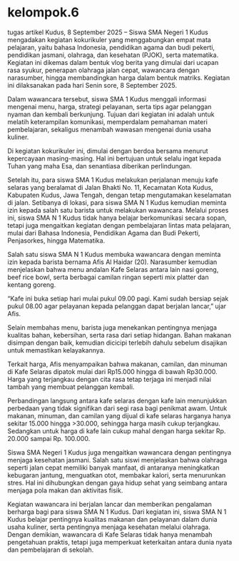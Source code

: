 # kelompok.6
tugas artikel
Kudus, 8 September 2025 – Siswa SMA Negeri 1 Kudus mengadakan kegiatan kokurikuler yang menggabungkan empat mata pelajaran, yaitu bahasa Indonesia, pendidikan agama dan budi pekerti, pendidikan jasmani, olahraga, dan kesehatan (PJOK), serta matematika. Kegiatan ini dikemas dalam bentuk vlog berita yang dimulai dari ucapan rasa syukur, penerapan olahraga jalan cepat, wawancara dengan narasumber, hingga membandingkan harga dalam bentuk matriks. Kegiatan ini dilaksanakan pada hari Senin sore, 8 September 2025.

Dalam wawancara tersebut, siswa SMA 1 Kudus menggali informasi mengenai menu, harga, strategi pelayanan, serta tips agar pelanggan nyaman dan kembali berkunjung. Tujuan dari kegiatan ini adalah untuk melatih keterampilan komunikasi, memperdalam pemahaman materi pembelajaran, sekaligus menambah wawasan mengenai dunia usaha kuliner.

Di kegiatan kokurikuler ini, dimulai dengan berdoa bersama menurut kepercayaan masing-masing. Hal ini bertujuan untuk selalu ingat kepada Tuhan yang maha Esa, dan senantiasa diberikan perlindungan. 

Setelah itu, para siswa SMA 1 Kudus melakukan perjalanan menuju kafe selaras yang beralamat di Jalan Bhakti No. 11, Kecamatan Kota Kudus, Kabupaten Kudus, Jawa Tengah, dengan tetap mengutamakan keselamatan di jalan. Setibanya di lokasi, para siswa SMA N 1 Kudus  kemudian meminta izin kepada salah satu barista untuk melakukan wawancara. Melalui proses ini, siswa SMA N 1 Kudus tidak hanya belajar berkomunikasi secara sopan, tetapi juga mengaitkan kegiatan dengan pembelajaran lintas mata pelajaran, mulai dari Bahasa Indonesia, Pendidikan Agama dan Budi Pekerti, Penjasorkes, hingga Matematika.

Salah satu siswa SMA N 1 Kudus membuka wawancara dengan meminta izin kepada barista bernama Afis Al Haidar (20). Narasumber kemudian menjelaskan bahwa menu andalan Kafe Selaras antara lain nasi goreng, beef rice bowl, serta berbagai camilan ringan seperti mix platter dan kentang goreng.

“Kafe ini buka setiap hari mulai pukul 09.00 pagi. Kami sudah bersiap sejak pukul 08.00 agar pelayanan kepada pelanggan dapat berjalan lancar,” ujar Afis.

Selain membahas menu, barista juga menekankan pentingnya menjaga kualitas bahan, kebersihan, serta rasa dari setiap hidangan. Bahan makanan disimpan dengan baik, kemudian dicicipi terlebih dahulu sebelum disajikan untuk memastikan kelayakannya.

Terkait harga, Afis menyampaikan bahwa makanan, camilan, dan minuman di Kafe Selaras dipatok mulai dari Rp15.000 hingga di bawah Rp30.000. Harga yang terjangkau dengan cita rasa tetap terjaga ini menjadi nilai tambah yang membuat pelanggan kembali.

Perbandingan langsung antara kafe selaras dengan kafe lain menunjukkan perbedaan yang tidak signifikan dari segi rasa bagi penikmat awam. Untuk makanan, minuman, dan camilan  yang dijual di kafe selaras harganya hanya sekitar 15.000 hingga >30.000, sehingga harga masih cukup terjangkau. Sedangkan untuk harga di kafe lain cukup mahal dengan harga sekitar Rp. 20.000 sampai Rp. 100.000.

Siswa SMA Negeri 1 Kudus juga mengaitkan wawancara dengan pentingnya menjaga kesehatan jasmani. Salah satu siswi menjelaskan bahwa olahraga seperti jalan cepat memiliki banyak manfaat, di antaranya meningkatkan kebugaran jantung, menguatkan otot, membakar kalori, serta menurunkan stres. Hal ini dihubungkan dengan gaya hidup sehat yang seimbang antara menjaga pola makan dan aktivitas fisik.

Kegiatan wawancara ini berjalan lancar dan memberikan pengalaman berharga bagi para siswa SMA N 1 Kudus. Dari kegiatan ini, siswa SMA N 1 Kudus belajar pentingnya kualitas makanan dan pelayanan dalam dunia usaha kuliner, serta pentingnya menjaga kesehatan melalui olahraga. Dengan demikian, wawancara di Kafe Selaras tidak hanya menambah pengetahuan praktis, tetapi juga memperkuat keterkaitan antara dunia nyata dan pembelajaran di sekolah.


